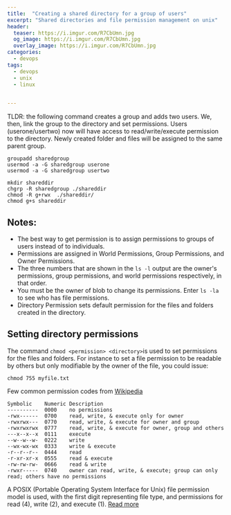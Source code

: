 ```yaml
---
title:  "Creating a shared directory for a group of users"
excerpt: "Shared directories and file permission management on unix"
header:
  teaser: https://i.imgur.com/R7CbUmn.jpg
  og_image: https://i.imgur.com/R7CbUmn.jpg
  overlay_image: https://i.imgur.com/R7CbUmn.jpg
categories:
  - devops
tags:
  - devops
  - unix
  - linux
  

---
```


TLDR: the following command creates a group and adds two users. We, then, link the group to the
directory and set permissions. Users (userone/usertwo) now will have access to read/write/execute
permission to the directory. Newly created folder and files will be assigned to the same parent group. 

```shell
groupadd sharedgroup
usermod -a -G sharedgroup userone
usermod -a -G sharedgroup usertwo

mkdir shareddir
chgrp -R sharedgroup ./shareddir
chmod -R g+rwx  ./shareddir/
chmod g+s shareddir
```

## Notes:
* The best way to get permission is to assign permissions to groups of users instead of to individuals.
* Permissions are assigned in World Permissions, Group Permissions, and Owner Permissions.
* The three numbers that are shown in the `ls -l` output are the owner's permissions, group permissions, and world permissions respectively, in that order.
* You must be the owner of blob to change its permissions. Enter `ls -la` to see who has file permissions.
* Directory Permission sets default permission for the files and folders created in the directory.



## Setting directory permissions 
The command `chmod <permission> <directory>`is used to set permissions for the files and folders. 
For instance to set a file permission to be readable by others but only modifiable by the owner of the file, 
you could issue:
```
chmod 755 myfile.txt
```
Few common permission codes from [Wikipedia](https://en.wikipedia.org/wiki/File-system_permissions#Numeric_notation)
```
Symbolic    Numeric Description
----------	0000	no permissions
-rwx------	0700	read, write, & execute only for owner
-rwxrwx---	0770	read, write, & execute for owner and group
-rwxrwxrwx	0777	read, write, & execute for owner, group and others
---x--x--x	0111	execute
--w--w--w-	0222	write
--wx-wx-wx	0333	write & execute
-r--r--r--	0444	read
-r-xr-xr-x	0555	read & execute
-rw-rw-rw-	0666	read & write
-rwxr-----	0740	owner can read, write, & execute; group can only read; others have no permissions
```
A POSIX (Portable Operating System Interface for Unix) file permission model is used, with the
  first digit representing file type, and permissions for read (4), write (2), and execute (1). [Read more](https://www.guru99.com/file-permissions.html)
